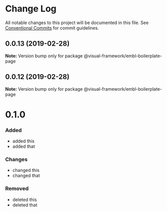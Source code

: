 # Change Log

All notable changes to this project will be documented in this file.
See [Conventional Commits](https://conventionalcommits.org) for commit guidelines.

## 0.0.13 (2019-02-28)

**Note:** Version bump only for package @visual-framework/embl-boilerplate-page





## 0.0.12 (2019-02-28)

**Note:** Version bump only for package @visual-framework/embl-boilerplate-page





# 0.1.0

### Added
- added this
- added that

### Changes

- changed this
- changed that

### Removed

- deleted this
- deleted that

